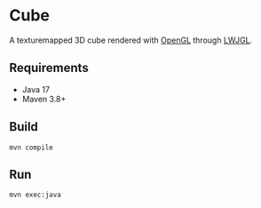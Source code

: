 # Cube

A texturemapped 3D cube rendered with [OpenGL](https://www.opengl.org/) through [LWJGL](https://www.lwjgl.org/).

## Requirements

- Java 17
- Maven 3.8+

## Build

`mvn compile`

## Run

`mvn exec:java`